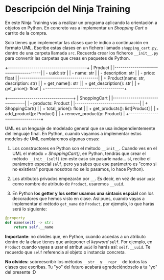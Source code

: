 # Descripción del Ninja Training
En este Ninja Training vas a realizar un programa aplicando la orientación a objetos en Python. En concreto vas a implementar un *Shopping Cart* o carrito de la compra.

Solo tienes que implementar las clases que te indico a continuación en formato UML. Escribe estas clases en un fichero llamado `shopping_cart.py`, dentro de una carpeta llamada `src`. Recuerda crear los ficheros `__init__.py` para convertir las carpetas que creas en paquetes de Python.

+----------------------------------------+
| Product                                |
|----------------------------------------|
| - uuid: str                            |
| - name: str                            |
| - description: str                     |
| - price: float                         |
|----------------------------------------|
| + Product(name: str, description: str) |
| + get_name(): str                      |
| + get_description(): str               |
| + get_price(): float                   |
+----------------------------------------+

+---------------------------------+
| ShoppingCart                    |
|---------------------------------|
| - products: Product             |
|---------------------------------|
| + ShoppingCart()                |
| + total_price(): float          |
| + get_products(): list[Product] |
| + add_product(p: Product)       |
| + remove_product(p: Product)    |
+---------------------------------+

UML es un lenguaje de modelado general que se usa independientemente del lenguaje final. En Python, cuando vayamos a implementar estos modelos de UML cambiaremos algunas cosas:

1. Los constructores en Python son el método `__init__`. Cuando ves en el UML el método *+ ShoppingCart()*, en Python, tendrás que crear el método `__init__(self)` (en este caso sin pasarle nada... sí, recibe el parámetro especial `self`, pero ya sabes que ese parámetro es "como si no existiera" porque nosotros no se lo pasamos, lo hace Python).

2. Los atributos privados empezarán por `__`. Es decir, en vez de usar `uuid` como nombre de atributo de `Product`, usaremos `__uuid`.

3. En Python **los getter y los setter usamos una sintaxis espcial** con los decoradores que hemos visto en clase. Así pues, cuando vayas a implementar el método `get_name` de `Product`, por ejemplo, lo que harás será lo siguiente:

``` python
@property
def name(self) -> str:
	return self.__name
```

**Importante**: no olvides que, en Python, cuando accedas a un atributo dentro de la clase tienes que anteponer el *keyword* `self`. Por ejemplo, en `Product` cuando vayas a usar el atribut `uuid` lo harás así: `self.__uuid`. Te recuerdo que `self` referencia al objeto o instancia concreta.

**No olvides**: sobreescribir los métodos `__str__` y `__repr__` de todos las clases que escribas. Tu "yo" del futuro acabará agradeciéndoselo a tu "yo" del presente :D
